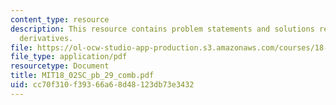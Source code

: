 ```yaml
---
content_type: resource
description: This resource contains problem statements and solutions related to second
  derivatives.
file: https://ol-ocw-studio-app-production.s3.amazonaws.com/courses/18-02sc-multivariable-calculus-fall-2010/cc70f310f39366a68d48123db73e3432_MIT18_02SC_pb_29_comb.pdf
file_type: application/pdf
resourcetype: Document
title: MIT18_02SC_pb_29_comb.pdf
uid: cc70f310-f393-66a6-8d48-123db73e3432
---
```

